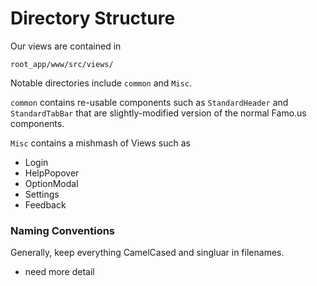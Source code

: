 # Directory Structure

Our views are contained in

    root_app/www/src/views/


Notable directories include `common` and `Misc`.

`common` contains re-usable components such as `StandardHeader` and `StandardTabBar` that are slightly-modified version of the normal Famo.us components.

`Misc` contains a mishmash of Views such as
- Login
- HelpPopover
- OptionModal
- Settings
- Feedback


### Naming Conventions

Generally, keep everything CamelCased and singluar in filenames.
- need more detail

